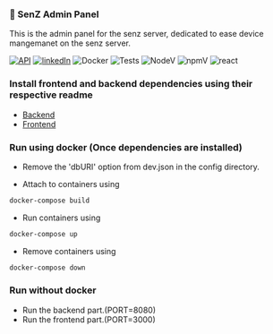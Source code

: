 ### :crystal_ball: SenZ Admin Panel 
This is the admin panel for the senz server, dedicated to ease device mangemanet on the senz server.

[![API](https://img.shields.io/badge/API-documentation-success.svg?style=for-the-badge&logo=appveyor)](https://senzadmin.herokuapp.com/apidoc/) [![linkedIn](https://img.shields.io/badge/contact%20me-linkedIn-green.svg?style=for-the-badge&logo=appveyor)](https://www.linkedin.com/in/yash-mehrotra-ab2573154/) ![Docker](https://img.shields.io/badge/image%20size-397%20MB-blue.svg) ![Tests](https://img.shields.io/badge/tests-8%20passing-red.svg) ![NodeV](https://img.shields.io/badge/node-v11.8.0-brightgreen.svg) ![npmV](https://img.shields.io/badge/npm-6.8.0-brightgreen.svg) ![react](https://img.shields.io/badge/react-v16.8.2-brightgreen.svg)


### Install frontend and backend dependencies using their respective readme

-   [Backend](/backend/README.md)
-   [Frontend](/frontend/README.md)

### Run using docker (Once dependencies are installed)

- Remove the 'dbURI' option from dev.json in the config directory. 

- Attach to containers using

```bash
docker-compose build
```

- Run containers using

```bash
docker-compose up
```

- Remove containers using

```bash
docker-compose down
```

### Run without docker

- Run the backend part.(PORT=8080)
- Run the frontend part.(PORT=3000)

